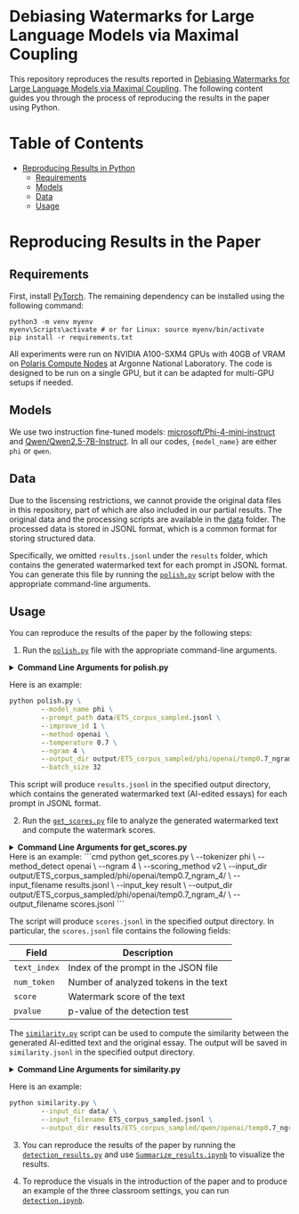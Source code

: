 
# Debiasing Watermarks for Large Language Models via Maximal Coupling

This repository reproduces the results reported in [Debiasing Watermarks for Large Language Models via Maximal Coupling](https://arxiv.org/abs/2411.11203). The following content guides you through the process of reproducing the results in the paper using Python.


# Table of Contents
- [Reproducing Results in Python](#reproducing-results-in-the-paper)
  - [Requirements](#requirements)
  - [Models](#models)
  - [Data](#data)
  - [Usage](#usage)


# Reproducing Results in the Paper

## Requirements
First, install [PyTorch](https://pytorch.org/get-started/locally/). The remaining dependency can be installed using the following command:
```
python3 -m venv myenv
myenv\Scripts\activate # or for Linux: source myenv/bin/activate
pip install -r requirements.txt
```

All experiments were run on NVIDIA A100-SXM4 GPUs with 40GB of VRAM on [Polaris Compute Nodes](https://docs.alcf.anl.gov/polaris/running-jobs/using-gpus/) at Argonne National Laboratory. The code is designed to be run on a single GPU, but it can be adapted for multi-GPU setups if needed.

## Models

We use two instruction fine-tuned models: [microsoft/Phi-4-mini-instruct](https://huggingface.co/microsoft/Phi-4-mini-instruct) and [Qwen/Qwen2.5-7B-Instruct](https://huggingface.co/Qwen/Qwen2.5-7B-Instruct). In all our codes, `{model_name}` are either `phi` or `qwen`.

## Data
Due to the liscensing restrictions, we cannot provide the original data files in this repository, part of which are also included in our partial results. The original data and the processing scripts are available in the [data](data\readme.md) folder. The processed data is stored in JSONL format, which is a common format for storing structured data.

Specifically, we omitted `results.jsonl` under the `results` folder, which contains the generated watermarked text for each prompt in JSONL format. You can generate this file by running the [`polish.py`](./polish.py) script below with the appropriate command-line arguments.

## Usage
You can reproduce the results of the paper by the following steps:
1. Run the [`polish.py`](./polish.py) file with the appropriate command-line arguments.
<details>
<summary><span style="font-weight: bold;">Command Line Arguments for polish.py</span></summary>

- `--model_name`: The name of the pre-trained model to use for text generation and analysis. Supported model names include "phi" and "qwen".
- `--prompt_path`: The path to the JSON file containing prompts. This file should contain a list of prompts in JSONL format. You can choose from `data/ETS_corpus_sampled.jsonl`, or `data/LOCNESS_sampled.jsonl`.
- `--improve_id`: The ID of the prompt to improve. This is used to select a specific prompt from the [`prompts.json`](/prompts.json) file. The range of `improve_id` is from 1 to 7. 
- `--method`: Choose a watermarking method for text generation. phiions: "none" (no watermarking), "openai" (Aaronson et al.), "maryland" ([Kirchenbauer et al.](https://arxiv.org/abs/2301.10226)). Default value: "none."
- `--temperature`: The temperature for text generation. This controls the randomness of the generated text. Default value: 1.0.
- `--ngram`: The size of the n-gram context for watermarking. This is used to determine the context width for the watermarking method. Default value: 4.
- `--output_dir`: The directory where the generated watermarked text and analysis results will be saved. 
- `--batch_size`: The number of prompts to process in a single batch. Default value: 64.

</details>

Here is an example:
```cmd
python polish.py \
        --model_name phi \
        --prompt_path data/ETS_corpus_sampled.jsonl \
        --improve_id 1 \
        --method openai \
        --temperature 0.7 \
        --ngram 4 \
        --output_dir output/ETS_corpus_sampled/phi/openai/temp0.7_ngram_4 \
        --batch_size 32
```

This script will produce `results.jsonl` in the specified output directory, which contains the generated watermarked text (AI-edited essays) for each prompt in JSONL format. 

2. Run the [`get_scores.py`](./get_scores.py) file to analyze the generated watermarked text and compute the watermark scores.
<details>
<summary><span style="font-weight: bold;">Command Line Arguments for get_scores.py</span></summary>

- `--tokenizer`: The tokenizer to use for text analysis. Supported values are "phi" and "qwen".
- `--method_detect`: The watermark detection method to use. Supported values are "openai" (Aaronson et al.) and "maryland" (Kirchenbauer et al.). Default value: "openai".
- `--ngram`: The size of the n-gram context for watermarking. This is used to determine the context width for the watermarking method. Default value: 4.
- `--scoring_method`: The scoring method to use for watermark detection. Supported values are "none" (score every token), "v1" (score token when watermark context is unique), and "v2" (score token when {watermark context + token} is unique). Default value: "v2".
- `--input_dir`: The directory containing the input JSONL file with the generated watermarked text. 
- `--input_filename`: The name of the input JSONL file with the generated watermarked text. The default value is `results.jsonl`.
- `--input_key`: The key in the JSON file that contains the generated text. The default value is `result`.
- `--output_dir`: The directory where the analysis results will be saved. The default value is `same`, which means the output will be saved in the same directory as the input file.
- `--output_filename`: The name of the output JSONL file where the analysis results will be saved. The default value is `scores.jsonl`.

</details>
Here is an example:
```cmd
python get_scores.py \
        --tokenizer phi \
        --method_detect openai \
        --ngram 4 \
        --scoring_method v2 \
        --input_dir output/ETS_corpus_sampled/phi/openai/temp0.7_ngram_4/ \
        --input_filename results.jsonl \
        --input_key result \
        --output_dir output/ETS_corpus_sampled/phi/openai/temp0.7_ngram_4/ \
        --output_filename scores.jsonl
```

The script will produce `scores.jsonl` in the specified output directory. In particular, the `scores.jsonl` file contains the following fields:

| Field | Description |
| --- | --- |
| `text_index` | Index of the prompt in the JSON file |
| `num_token` | Number of analyzed tokens in the text |
| `score` | Watermark score of the text |
| `pvalue` | p-value of the detection test |

The [`similarity.py`](./similarity.py) script can be used to compute the similarity between the generated AI-editted text and the original essay. The output will be saved in `similarity.jsonl` in the specified output directory.
<details>
<summary><span style="font-weight: bold;">Command Line Arguments for similarity.py</span></summary>

- `--input_dir`: The directory containing the input JSONL file with the original text. The default value is `data/`.
- `--input_filename`: The name of the input JSONL file with the original text. The default value is `ETS_corpus_sampled.jsonl`.
- `--output_dir`: The directory where the similarity results will be saved. The default value is `results/ETS_corpus_sampled/qwen/openai/temp0.7_ngram4/1`.

</details>

Here is an example:
```cmd
python similarity.py \
        --input_dir data/ \
        --input_filename ETS_corpus_sampled.jsonl \
        --output_dir results/ETS_corpus_sampled/qwen/openai/temp0.7_ngram4/1 \
```

3. You can reproduce the results of the paper by running the [`detection_results.py`](./detection_results.py) and use [`Summarize_results.ipynb`](./Summarize_results.ipynb) to visualize the results.

4. To reproduce the visuals in the introduction of the paper and to produce an example of the three classroom settings, you can run [`detection.ipynb`](./detection.ipynb).